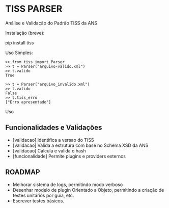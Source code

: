 # TISS PARSER
Análise e Validação do Padrão TISS da ANS

Instalação (breve):

pip install tiss

Uso Simples:
```
>> from tiss import Parser
>> t = Parser("arquivo-valido.xml")
>> t.valido
True

>> t = Parser("arquivo_invalido.xml")
>> t.valido
False
>> t.tiss_erro
["Erro apresentado"]
```

Uso 

## Funcionalidades e Validações
- [validacao] Identifica a versao do TISS
- [validacao]  Valida a estrutura com base no Schema XSD da ANS
- [validacao] Calcula e valida o hash
- [funcionalidade] Permite plugins e providers externos

## ROADMAP
- Melhorar sistema de logs, permitindo modo verboso
- Desenhar modelo de plugin Orientado a Objeto, permitindo a criação de testes unitários por guia, etc.
- Escrever testes básicos.
